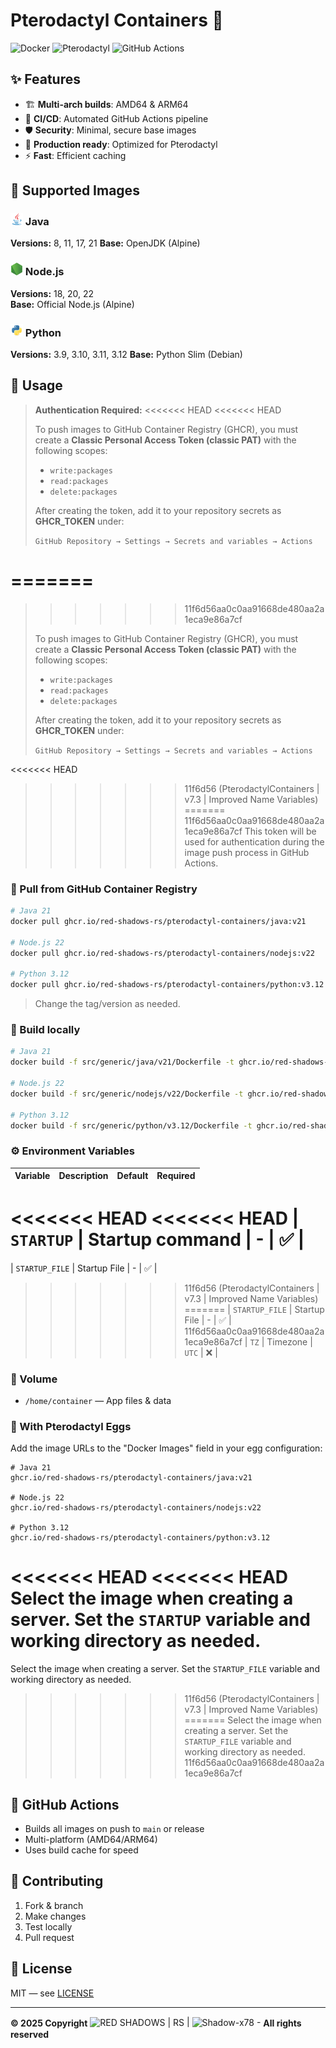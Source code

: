 <!-- © Copyright RED SHADOWS | RS - Shadow-x78 -->

# Pterodactyl Containers 🔨

![Docker](https://img.shields.io/badge/docker-%230db7ed.svg?style=for-the-badge&logo=docker&logoColor=white)
![Pterodactyl](https://img.shields.io/badge/Pterodactyl-0e4688?style=for-the-badge&logo=pterodactyl&logoColor=white)
![GitHub Actions](https://img.shields.io/badge/github%20actions-%232671E5.svg?style=for-the-badge&logo=githubactions&logoColor=white)

## ✨ Features

- 🏗️ **Multi-arch builds**: AMD64 & ARM64
- 🤖 **CI/CD**: Automated GitHub Actions pipeline
- 🛡️ **Security**: Minimal, secure base images
- 🚀 **Production ready**: Optimized for Pterodactyl
- ⚡ **Fast**: Efficient caching

## 🐳 Supported Images

### <img src="https://raw.githubusercontent.com/devicons/devicon/master/icons/java/java-original.svg" alt="Java" width="20" height="20"/> Java

**Versions:** 8, 11, 17, 21
**Base:** OpenJDK (Alpine)

### <img src="https://raw.githubusercontent.com/devicons/devicon/master/icons/nodejs/nodejs-original.svg" alt="Node.js" width="20" height="20"/> Node.js

**Versions:** 18, 20, 22  
**Base:** Official Node.js (Alpine)

### <img src="https://raw.githubusercontent.com/devicons/devicon/master/icons/python/python-original.svg" alt="Python" width="20" height="20"/> Python

**Versions:** 3.9, 3.10, 3.11, 3.12
**Base:** Python Slim (Debian)

## 🚀 Usage

> **Authentication Required:**
<<<<<<< HEAD
<<<<<<< HEAD
> 
> To push images to GitHub Container Registry (GHCR), you must create a **Classic Personal Access Token (classic PAT)** with the following scopes:
> - `write:packages`
> - `read:packages`
> - `delete:packages`
> 
> After creating the token, add it to your repository secrets as **GHCR_TOKEN** under:
> 
> `GitHub Repository → Settings → Secrets and variables → Actions`
> 
=======
=======
>>>>>>> 11f6d56aa0c0aa91668de480aa2a1eca9e86a7cf
>
> To push images to GitHub Container Registry (GHCR), you must create a **Classic Personal Access Token (classic PAT)** with the following scopes:
>
> - `write:packages`
> - `read:packages`
> - `delete:packages`
>
> After creating the token, add it to your repository secrets as **GHCR_TOKEN** under:
>
> `GitHub Repository → Settings → Secrets and variables → Actions`
>
<<<<<<< HEAD
>>>>>>> 11f6d56 (PterodactylContainers | v7.3 | Improved Name Variables)
=======
>>>>>>> 11f6d56aa0c0aa91668de480aa2a1eca9e86a7cf
> This token will be used for authentication during the image push process in GitHub Actions.

### 🐳 Pull from GitHub Container Registry

```bash
# Java 21
docker pull ghcr.io/red-shadows-rs/pterodactyl-containers/java:v21

# Node.js 22
docker pull ghcr.io/red-shadows-rs/pterodactyl-containers/nodejs:v22

# Python 3.12
docker pull ghcr.io/red-shadows-rs/pterodactyl-containers/python:v3.12
```

> Change the tag/version as needed.

### 🔨 Build locally

```bash
# Java 21
docker build -f src/generic/java/v21/Dockerfile -t ghcr.io/red-shadows-rs/pterodactyl-containers/java:v21 src/generic/java/

# Node.js 22
docker build -f src/generic/nodejs/v22/Dockerfile -t ghcr.io/red-shadows-rs/pterodactyl-containers/nodejs:v22 src/generic/nodejs/

# Python 3.12
docker build -f src/generic/python/v3.12/Dockerfile -t ghcr.io/red-shadows-rs/pterodactyl-containers/python:v3.12 src/generic/python/
```

### ⚙️ Environment Variables

| Variable  | Description                | Default | Required |
|-----------|----------------------------|---------|----------|
<<<<<<< HEAD
<<<<<<< HEAD
| `STARTUP` | Startup command            | -       | ✅       |
=======
| `STARTUP_FILE` | Startup File            | -       | ✅       |
>>>>>>> 11f6d56 (PterodactylContainers | v7.3 | Improved Name Variables)
=======
| `STARTUP_FILE` | Startup File            | -       | ✅       |
>>>>>>> 11f6d56aa0c0aa91668de480aa2a1eca9e86a7cf
| `TZ`      | Timezone                   | `UTC`   | ❌       |

### 📁 Volume

- `/home/container` — App files & data

### 🥚 With Pterodactyl Eggs

Add the image URLs to the "Docker Images" field in your egg configuration:

```
# Java 21
ghcr.io/red-shadows-rs/pterodactyl-containers/java:v21

# Node.js 22
ghcr.io/red-shadows-rs/pterodactyl-containers/nodejs:v22

# Python 3.12
ghcr.io/red-shadows-rs/pterodactyl-containers/python:v3.12
```

<<<<<<< HEAD
<<<<<<< HEAD
Select the image when creating a server. Set the `STARTUP` variable and working directory as needed.
=======
Select the image when creating a server. Set the `STARTUP_FILE` variable and working directory as needed.
>>>>>>> 11f6d56 (PterodactylContainers | v7.3 | Improved Name Variables)
=======
Select the image when creating a server. Set the `STARTUP_FILE` variable and working directory as needed.
>>>>>>> 11f6d56aa0c0aa91668de480aa2a1eca9e86a7cf

## 🤖 GitHub Actions

- Builds all images on push to `main` or release
- Multi-platform (AMD64/ARM64)
- Uses build cache for speed

## 🤝 Contributing

1. Fork & branch
2. Make changes
3. Test locally
4. Pull request

## 📜 License

MIT — see [LICENSE](LICENSE)

---

<span style="font-weight:bold;vertical-align:middle;">&#169; 2025 Copyright</span>
<img src="https://img.shields.io/badge/RED%20SHADOWS%20%7C%20RS-DC143C?style=flat&logo=github&logoColor=white&labelColor=2F2F2F" alt="RED SHADOWS | RS" style="vertical-align:middle;"/> &#124; <img src="https://img.shields.io/badge/Shadow--x78-000000?style=flat&logo=github&logoColor=white&labelColor=2F2F2F" alt="Shadow-x78" style="vertical-align:middle;"/> - <span style="font-weight:bold;vertical-align:middle;">All rights reserved</span>

